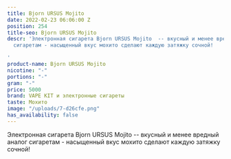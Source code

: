 ```yaml
---
title: Bjorn URSUS Mojito
date: 2022-02-23 06:06:00 Z
position: 254
title-seo: Bjorn URSUS Mojito
descr: 'Электронная сигарета Bjorn URSUS Mojito  -- вкусный и менее вредный аналог
  сигаретам - насыщенный вкус мохито сделают каждую затяжку сочной!

'
product-name: Bjorn URSUS Mojito
nicotine: "-"
portions: "-"
gram: "-"
price: 5000
brand: VAPE KIT и электронные сигареты
taste: Мохито
image: "/uploads/7-d26cfe.png"
has_availability: false
---
```


Электронная сигарета Bjorn URSUS Mojito  -- вкусный и менее вредный аналог сигаретам - насыщенный вкус мохито сделают каждую затяжку сочной!
